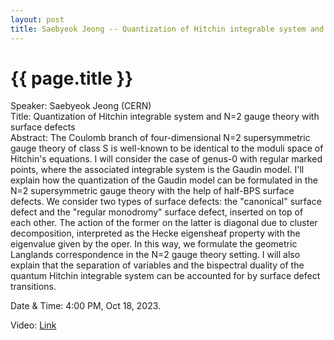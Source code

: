 ```yaml
---
layout: post
title: Saebyeok Jeong -- Quantization of Hitchin integrable system and N=2 gauge theory with surface defects
---
```


{{ page.title }}
================

Speaker: Saebyeok Jeong (CERN)  
Title: Quantization of Hitchin integrable system and N=2 gauge theory with surface defects  
Abstract: The Coulomb branch of four-dimensional N=2 supersymmetric gauge theory of class S is well-known to be identical to the moduli space of Hitchin's equations. I will consider the case of genus-0 with regular marked points, where the associated integrable system is the Gaudin model. I'll explain how the quantization of the Gaudin model can be formulated in the N=2 supersymmetric gauge theory with the help of half-BPS surface defects. We consider two types of surface defects: the "canonical" surface defect and the "regular monodromy" surface defect, inserted on top of each other. The action of the former on the latter is diagonal due to cluster decomposition, interpreted as the Hecke eigensheaf property with the eigenvalue given by the oper. In this way, we formulate the geometric Langlands correspondence in the N=2 gauge theory setting. I will also explain that the separation of variables and the bispectral duality of the quantum Hitchin integrable system can be accounted for by surface defect transitions.   


Date & Time: 4:00 PM, Oct 18, 2023.  

Video: [Link]( https://www.bilibili.com/video/BV1kC4y1G7oj)  